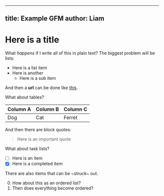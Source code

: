 <!-- Here is a title -->

---
title: Example GFM
author: Liam
---


Here is a title
===============

What _happens_ if I write all of this in plain text? The biggest problem will be lists:

+ Here is a list item
+ Here is another
  + Here is a sub item

And then a **url** can be done like [this](https://www.google.com).

What about tables?

|Column A|Column B|Column C|
|:-------|:-------|:-------|
|Dog     |Cat     |Ferret  |

And then there are block quotes:

> Here is an important quote

What about task lists?

+ [ ] Here is an item
+ [x] Here is a completed item

There are also items that can be ~struck~ out.

0. How about this as an ordered list?
0. Then does everything become ordered?
